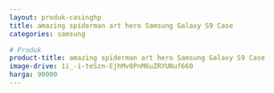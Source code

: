 ```yaml
---
layout: produk-casinghp
title: amazing spiderman art hero Samsung Galaxy S9 Case
categories: samsung

# Produk
product-title: amazing spiderman art hero Samsung Galaxy S9 Case
image-drive: 1i_-i-teSzn-EjhMv8PnM6uZRYUNuf660
harga: 90000
---
```

